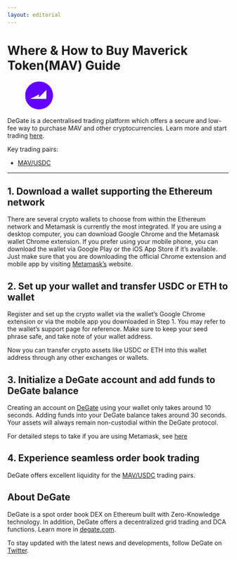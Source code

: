 ```yaml
---
layout: editorial
---
```


# Where & How to Buy Maverick Token(MAV) Guide

<figure><img src="../.gitbook/assets/mav_0x7448c7456a97769f6cd04f1e83a4a23ccdc46abd1711367647361.jpg" alt="MAV" width="64" style="border-radius: 50%;"><figcaption></figcaption></figure>

DeGate is a decentralised trading platform which offers a secure and low-fee way to purchase MAV and other cryptocurrencies. Learn more and start trading [here](https://app.degate.com/trade/USDC/0x7448c7456a97769f6cd04f1e83a4a23ccdc46abd?utm_source=howtobuy).&#x20;

Key trading pairs:

* [MAV/USDC](https://app.degate.com/trade/USDC/0x7448c7456a97769f6cd04f1e83a4a23ccdc46abd?utm_source=howtobuy)

***

## 1. Download a wallet supporting the Ethereum network

There are several crypto wallets to choose from within the Ethereum network and Metamask is currently the most integrated. If you are using a desktop computer, you can download Google Chrome and the Metamask wallet Chrome extension. If you prefer using your mobile phone, you can download the wallet via Google Play or the iOS App Store if it’s available. Just make sure that you are downloading the official Chrome extension and mobile app by visiting [Metamask’s](https://metamask.io/) website.

## 2. Set up your wallet and transfer USDC or ETH to wallet

Register and set up the crypto wallet via the wallet’s Google Chrome extension or via the mobile app you downloaded in Step 1. You may refer to the wallet’s support page for reference. Make sure to keep your seed phrase safe, and take note of your wallet address.&#x20;

Now you can transfer crypto assets like USDC or ETH into this wallet address through any other exchanges or wallets.

## 3. Initialize a DeGate account and add funds to DeGate balance

Creating an account on [DeGate](https://app.degate.com/?utm_source=MAV_howtobuy) using your wallet only takes around 10 seconds. Adding funds into your DeGate balance takes around 30 seconds. Your assets will always remain non-custodial within the DeGate protocol.

For detailed steps to take if you are using Metamask, see [here](https://docs.degate.com/v/product_en/main-features/wallet-connectivity/metamask)

## 4. Experience seamless order book trading

DeGate offers excellent liquidity for the [MAV/USDC](https://app.degate.com/trade/USDC/0x7448c7456a97769f6cd04f1e83a4a23ccdc46abd?utm_source=howtobuy) trading pairs.&#x20;

## About DeGate

DeGate is a spot order book DEX on Ethereum built with Zero-Knowledge technology. In addition, DeGate offers a decentralized grid trading and DCA functions. Learn more in [degate.com](https://degate.com/?utm_source=MAV_howtobuy).

To stay updated with the latest news and developments, follow DeGate on [Twitter](https://twitter.com/degatedex).
